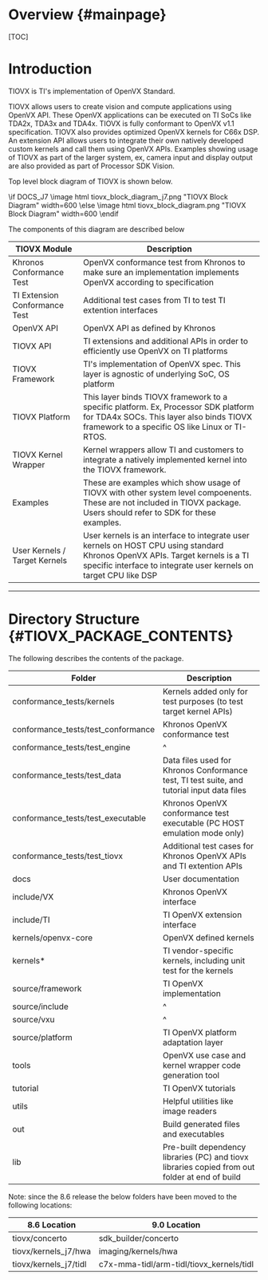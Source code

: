 # Overview {#mainpage}

[TOC]

# Introduction

TIOVX is TI's implementation of OpenVX Standard.

TIOVX allows users to create vision and compute applications using OpenVX API.
These OpenVX applications can be executed on TI SoCs like TDA2x, TDA3x and TDA4x. TIOVX is fully conformant
to OpenVX v1.1 specification. TIOVX also provides optimized OpenVX kernels for C66x DSP. An extension API
allows users to integrate their own natively developed custom kernels and call them using OpenVX APIs.
Examples showing usage of TIOVX as part of the larger system, ex, camera input and display output are also
provided as part of Processor SDK Vision.

Top level block diagram of TIOVX is shown below.

\if DOCS_J7
\image html tiovx_block_diagram_j7.png "TIOVX Block Diagram" width=600
\else
\image html tiovx_block_diagram.png "TIOVX Block Diagram" width=600
\endif


The components of this diagram are described below

TIOVX Module                         | Description
-------------------------------------|------------
Khronos Conformance Test             | OpenVX conformance test from Khronos to make sure an implementation implements OpenVX according to specification
TI Extension Conformance Test        | Additional test cases from TI to test TI extention interfaces
OpenVX API                           | OpenVX API as defined by Khronos
TIOVX API                            | TI extensions and additional APIs in order to efficiently use OpenVX on TI platforms
TIOVX Framework                      | TI's implementation of OpenVX spec. This layer is agnostic of underlying SoC, OS platform
TIOVX Platform                       | This layer binds TIOVX framework to a specific platform. Ex, Processor SDK platform for TDA4x SOCs. This layer also binds TIOVX framework to a specific OS like Linux or TI-RTOS.
TIOVX Kernel Wrapper                 | Kernel wrappers allow TI and customers to integrate a natively implemented kernel into the TIOVX framework.
Examples                             | These are examples which show usage of TIOVX with other system level compoenents. These are not included in TIOVX package. Users should refer to SDK for these examples.
User Kernels / Target Kernels        | User kernels is an interface to integrate user kernels on HOST CPU using standard Khronos OpenVX APIs. Target kernels is a TI specific interface to integrate user kernels on target CPU like DSP


---

# Directory Structure {#TIOVX_PACKAGE_CONTENTS}

The following describes the contents of the package.

Folder | Description
-------|-----
conformance_tests/kernels           | Kernels added only for test purposes (to test target kernel APIs)
conformance_tests/test_conformance  | Khronos OpenVX conformance test
conformance_tests/test_engine       | ^
conformance_tests/test_data         | Data files used for Khronos Conformance test, TI test suite, and tutorial input data files
conformance_tests/test_executable   | Khronos OpenVX conformance test executable (PC HOST emulation mode only)
conformance_tests/test_tiovx        | Additional test cases for Khronos OpenVX APIs and TI extention APIs
docs                | User documentation
include/VX          | Khronos OpenVX interface
include/TI          | TI OpenVX extension interface
kernels/openvx-core | OpenVX defined kernels
kernels*            | TI vendor-specific kernels, including unit test for the kernels
source/framework    | TI OpenVX implementation
source/include      | ^
source/vxu          | ^
source/platform     | TI OpenVX platform adaptation layer
tools               | OpenVX use case and kernel wrapper code generation tool
tutorial            | TI OpenVX tutorials
utils               | Helpful utilities like image readers
out                 | Build generated files and executables
lib                 | Pre-built dependency libraries (PC) and tiovx libraries copied from out folder at end of build


Note: since the 8.6 release the below folders have been moved to the following locations:


8.6 Location | 9.0 Location
-------------|-------------
tiovx/concerto        | sdk_builder/concerto
tiovx/kernels_j7/hwa  | imaging/kernels/hwa
tiovx/kernels_j7/tidl | c7x-mma-tidl/arm-tidl/tiovx_kernels/tidl
